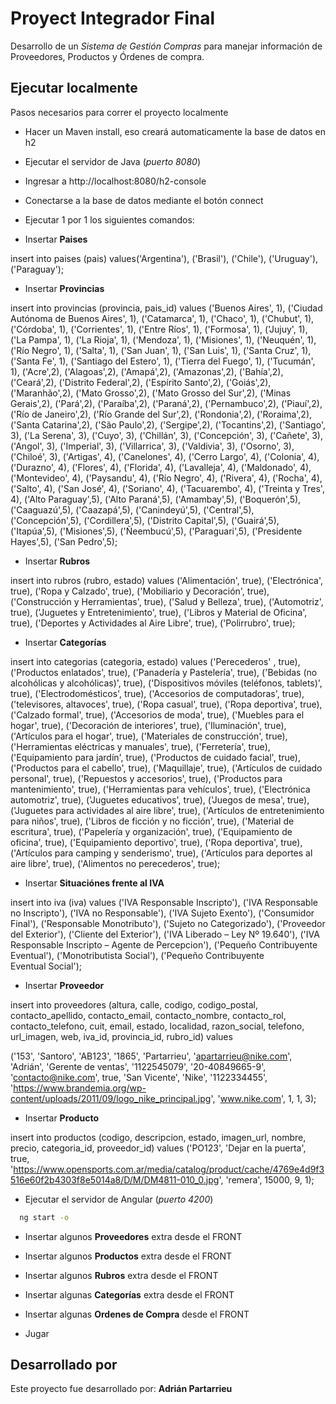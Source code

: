 # Proyect Integrador Final

Desarrollo de un *Sistema de Gestión Compras* para manejar información de Proveedores, Productos y Órdenes de compra.




## Ejecutar localmente

Pasos necesarios para correr el proyecto localmente

- Hacer un Maven install, eso creará automaticamente la base de datos en h2
  
- Ejecutar el servidor de Java (*puerto 8080*)

- Ingresar a http://localhost:8080/h2-console

- Conectarse a la base de datos mediante el botón connect

- Ejecutar 1 por 1 los siguientes comandos:

- Insertar **Paises**

insert into paises (pais) values('Argentina'), ('Brasil'), ('Chile'), ('Uruguay'), ('Paraguay');

- Insertar **Provincias**

insert into provincias (provincia, pais_id) values
('Buenos Aires', 1),
('Ciudad Autónoma de Buenos Aires', 1),
('Catamarca', 1),
('Chaco', 1),
('Chubut', 1),
('Córdoba', 1),
('Corrientes', 1),
('Entre Ríos', 1),
('Formosa', 1),
('Jujuy', 1),
('La Pampa', 1),
('La Rioja', 1),
('Mendoza', 1),
('Misiones', 1),
('Neuquén', 1),
('Río Negro', 1),
('Salta', 1),
('San Juan', 1),
('San Luis', 1),
('Santa Cruz', 1),
('Santa Fe', 1),
('Santiago del Estero', 1),
('Tierra del Fuego', 1),
('Tucumán', 1),
('Acre',2),
('Alagoas',2),
('Amapá',2),
('Amazonas',2),
('Bahía',2),
('Ceará',2),
('Distrito Federal',2),
('Espírito Santo',2),
('Goiás',2),
('Maranhão',2),
('Mato Grosso',2),
('Mato Grosso del Sur',2),
('Minas Gerais',2),
('Pará',2),
('Paraíba',2),
('Paraná',2),
('Pernambuco',2),
('Piauí',2),
('Río de Janeiro',2),
('Río Grande del Sur',2),
('Rondonia',2),
('Roraima',2),
('Santa Catarina',2),
('São Paulo',2),
('Sergipe',2),
('Tocantins',2),
('Santiago', 3),
('La Serena', 3),
('Cuyo', 3),
('Chillán', 3),
('Concepción', 3),
('Cañete', 3),
('Angol', 3),
('Imperial', 3),
('Villarrica', 3),
('Valdivia', 3),
('Osorno', 3),
('Chiloé', 3),
('Artigas', 4),
('Canelones', 4),
('Cerro Largo', 4),
('Colonia', 4),
('Durazno', 4),
('Flores', 4),
('Florida', 4),
('Lavalleja', 4),
('Maldonado', 4),
('Montevideo', 4),
('Paysandu', 4),
('Río Negro', 4),
('Rivera', 4),
('Rocha', 4),
('Salto', 4),
('San José', 4),
('Soriano', 4),
('Tacuarembo', 4),
('Treinta y Tres', 4),
('Alto Paraguay',5),
('Alto Paraná',5),
('Amambay',5),
('Boquerón',5),
('Caaguazú',5),
('Caazapá',5),
('Canindeyú',5),
('Central',5),
('Concepción',5),
('Cordillera',5),
('Distrito Capital',5),
('Guairá',5),
('Itapúa',5),
('Misiones',5),
('Ñeembucú',5),
('Paraguari',5),
('Presidente Hayes',5),
('San Pedro',5);


- Insertar **Rubros**

insert into rubros (rubro, estado) values
('Alimentación', true),
('Electrónica', true),
('Ropa y Calzado', true),
('Mobiliario y Decoración', true),
('Construcción y Herramientas', true),
('Salud y Belleza', true),
('Automotriz', true),
('Juguetes y Entretenimiento', true),
('Libros y Material de Oficina', true),
('Deportes y Actividades al Aire Libre', true),
('Polirrubro', true);


- Insertar **Categorías**

insert into categorias (categoria, estado) values
('Perecederos' , true),
('Productos enlatados', true),
('Panadería y Pastelería', true),
('Bebidas (no alcohólicas y alcohólicas)', true),
('Dispositivos móviles (teléfonos, tablets)', true),
('Electrodomésticos', true),
('Accesorios de computadoras', true),
('televisores, altavoces', true),
('Ropa casual', true),
('Ropa deportiva', true),
('Calzado formal', true),
('Accesorios de moda', true),
('Muebles para el hogar', true),
('Decoración de interiores', true),
('Iluminación', true),
('Artículos para el hogar', true),
('Materiales de construcción', true),
('Herramientas eléctricas y manuales', true),
('Ferretería', true),
('Equipamiento para jardín', true),
('Productos de cuidado facial', true),
('Productos para el cabello', true),
('Maquillaje', true),
('Artículos de cuidado personal', true),
('Repuestos y accesorios', true),
('Productos para mantenimiento', true),
('Herramientas para vehículos', true),
('Electrónica automotriz', true),
('Juguetes educativos', true),
('Juegos de mesa', true),
('Juguetes para actividades al aire libre', true),
('Artículos de entretenimiento para niños', true),
('Libros de ficción y no ficción', true),
('Material de escritura', true),
('Papelería y organización', true),
('Equipamiento de oficina', true),
('Equipamiento deportivo', true),
('Ropa deportiva', true),
('Artículos para camping y senderismo', true),
('Artículos para deportes al aire libre', true),
('Alimentos no perecederos', true);


- Insertar **Situaciónes frente al IVA**

insert into iva (iva) values
('IVA Responsable Inscripto'),
('IVA Responsable no Inscripto'),
('IVA no Responsable'),
('IVA Sujeto Exento'),
('Consumidor Final'),
('Responsable Monotributo'),
('Sujeto no Categorizado'),
('Proveedor del Exterior'),
('Cliente del Exterior'),
('IVA Liberado – Ley Nº 19.640'),
('IVA Responsable Inscripto – Agente de Percepcion'),
('Pequeño Contribuyente Eventual'),
('Monotributista Social'),
('Pequeño Contribuyente Eventual Social');


- Insertar **Proveedor**

insert into proveedores (altura, calle, codigo, codigo_postal, contacto_apellido, contacto_email, contacto_nombre, contacto_rol, contacto_telefono, cuit, email, estado, localidad, razon_social, telefono, url_imagen, web, iva_id, provincia_id, rubro_id) values 

('153', 'Santoro', 'AB123', '1865', 'Partarrieu', 'apartarrieu@nike.com', 'Adrián', 'Gerente de ventas', '1122545079', '20-40849665-9', 'contacto@nike.com', true, 'San Vicente', 'Nike', '1122334455', 'https://www.brandemia.org/wp-content/uploads/2011/09/logo_nike_principal.jpg', 'www.nike.com', 1, 1, 3);


- Insertar **Producto**

insert into productos (codigo, descripcion, estado, imagen_url, nombre, precio, categoria_id, proveedor_id) values 
('PO123', 'Dejar en la puerta', true, 'https://www.opensports.com.ar/media/catalog/product/cache/4769e4d9f3516e60f2b4303f8e5014a8/D/M/DM4811-010_0.jpg', 'remera', 15000, 9, 1);

- Ejecutar el servidor de Angular (*puerto 4200*)

```bash
  ng start -o
```


- Insertar algunos **Proveedores** extra desde el FRONT
  
- Insertar algunos **Productos** extra desde el FRONT

- Insertar algunos **Rubros** extra desde el FRONT

- Insertar algunas **Categorías** extra desde el FRONT

- Insertar algunas **Ordenes de Compra** desde el FRONT

- Jugar

## Desarrollado por

Este proyecto fue desarrollado por: **Adrián Partarrieu**
